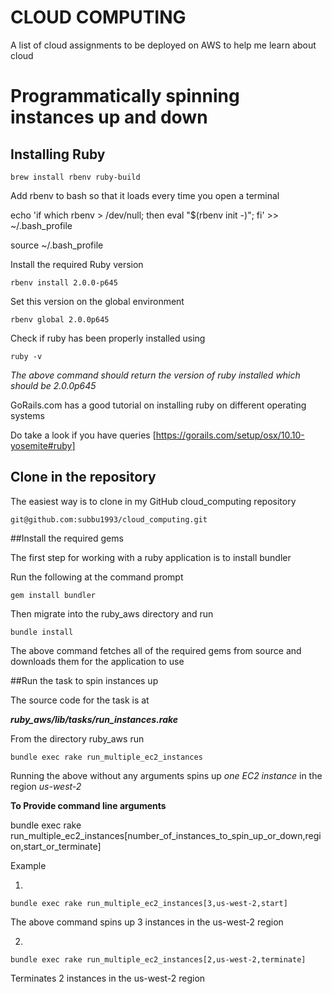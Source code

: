 # **CLOUD COMPUTING**

A list of cloud assignments to be deployed on AWS to help me learn about cloud

# Programmatically spinning instances up and down


## Installing Ruby


  ` brew install rbenv ruby-build `


Add rbenv to bash so that it loads every time you open a terminal


echo 'if which rbenv > /dev/null; then eval "$(rbenv init -)"; fi' >> ~/.bash_profile


source ~/.bash_profile

Install the required Ruby version


  ` rbenv install 2.0.0-p645 `


Set this version on the global environment


  ` rbenv global 2.0.0p645 `


Check if ruby has been properly installed using

  ` ruby -v `


*The above command should return the version of ruby installed which should be 2.0.0p645*


GoRails.com has a good tutorial on installing ruby on different operating systems


Do take a look if you have queries
  [https://gorails.com/setup/osx/10.10-yosemite#ruby]


## Clone in the repository


The easiest way is to clone in my GitHub cloud_computing repository


  ` git@github.com:subbu1993/cloud_computing.git `


##Install the required gems


The first step for working with a ruby application is to install bundler


Run the following at the command prompt


  ` gem install bundler `


Then migrate into the ruby_aws directory and run


  ` bundle install `


The above command fetches all of the required gems from source and downloads them for the application to use

##Run the task to spin instances up

The source code for the task is at

***ruby_aws/lib/tasks/run_instances.rake***

From the directory ruby_aws run


` bundle exec rake run_multiple_ec2_instances `


Running the above without any arguments spins up *one EC2 instance* in the region *us-west-2*

**To Provide command line arguments**


  bundle exec rake run_multiple_ec2_instances[number_of_instances_to_spin_up_or_down,region,start_or_terminate]


Example

1.


  ` bundle exec rake run_multiple_ec2_instances[3,us-west-2,start] `


  The above command spins up 3 instances in the us-west-2 region


2.
  ` bundle exec rake run_multiple_ec2_instances[2,us-west-2,terminate] `


  Terminates 2 instances in the us-west-2 region

